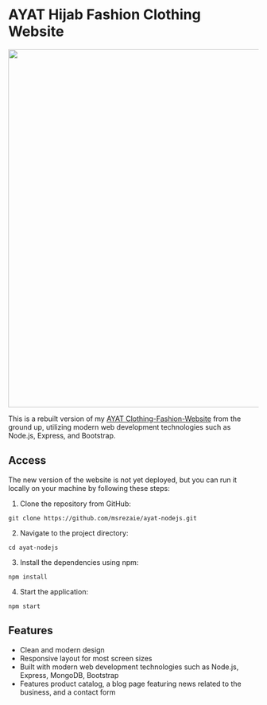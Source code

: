 # AYAT Hijab Fashion Clothing Website

<img src="[https://giphy.com/gifs/TiUjJ2tq2Oy8TxDsDl](https://media.giphy.com/media/v1.Y2lkPTc5MGI3NjExMGU5NDFmOWFiOTQ2MmI3ZjRhNzQxYTdjMTI4NmY1MGZiYzdhMjUyYSZlcD12MV9pbnRlcm5hbF9naWZzX2dpZklkJmN0PWc/TiUjJ2tq2Oy8TxDsDl/giphy-downsized-large.gif)" width="720"/>

This is a rebuilt version of my [AYAT Clothing-Fashion-Website](https://github.com/msrezaie/Clothing-Fashion-Website) from the ground up, utilizing modern web development technologies such as Node.js, Express, and Bootstrap.

## Access

The new version of the website is not yet deployed, but you can run it locally on your machine by following these steps:

1. Clone the repository from GitHub:

```
git clone https://github.com/msrezaie/ayat-nodejs.git
```

2. Navigate to the project directory:

```
cd ayat-nodejs
```

3. Install the dependencies using npm:

```
npm install
```

4. Start the application:

```
npm start
```

## Features

- Clean and modern design
- Responsive layout for most screen sizes
- Built with modern web development technologies such as Node.js, Express, MongoDB, Bootstrap
- Features product catalog, a blog page featuring news related to the business, and a contact form
